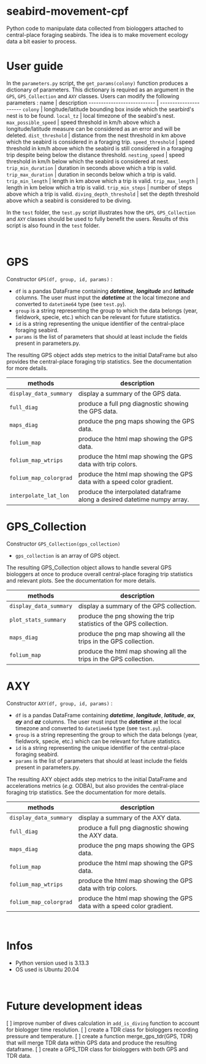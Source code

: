 # seabird-movement-cpf
Python code to manipulate data collected from biologgers attached to central-place foraging seabirds. The idea is to make movement ecology data a bit easier to process.

# User guide 
In the `parameters.py` script, the `get_params(colony)` function produces a dictionary of parameters. This dictionary is required as an argument in the `GPS`, `GPS_Collection` and `AXY` classes. Users can modify the following parameters :
name                        | description
--------------------------- | ----------------------
`colony`                    | longitude/latitude bounding box inside which the searbird's nest is to be found. 
`local_tz`                  | local timezone of the seabird's nest.
`max_possible_speed`        | speed threshold in km/h above which a longitude/latitude measure can be considered as an error and will be deleted.
`dist_threshold`            | distance from the nest threshold in km above which the seabird is considered in a foraging trip.
`speed_threshold`           | speed threshold in km/h above which the seabird is still considered in a foraging trip despite being below the distance threshold.
`nesting_speed`             | speed threshold in km/h below which the seabird is considered at nest.
`trip_min_duration`         | duration in seconds above which a trip is valid.
`trip_max_duration`         | duration in seconds below which a trip is valid.
`trip_min_length`           | length in km above which a trip is valid.
`trip_max_length`           | length in km below which a trip is valid.
`trip_min_steps`            | number of steps above which a trip is valid.
`diving_depth_threshold`    | set the depth threshold above which a seabird is considered to be diving.

In the `test` folder, the `test.py` script illustrates how the `GPS`, `GPS_Collection` and `AXY` classes should be used to fully benefit the users. Results of this script is also found in the `test` folder.

<br />

# GPS
Constructor `GPS(df, group, id, params)` : 
* `df` is a pandas DataFrame containing ***datetime***, ***longitude*** and ***latitude*** columns. The user must input the ***datetime*** at the local timezone and converted to `datetime64` type (see `test.py`).
* `group` is a string representing the group to which the data belongs (year, fieldwork, specie, etc.) which can be relevant for future statistics.
* `id` is a string representing the unique identifier of the central-place foraging seabird.
* `params` is the list of parameters that should at least include the fields present in parameters.py.

The resulting GPS object adds step metrics to the initial DataFrame but also provides the central-place foraging trip statistics. See the documentation for more details.

methods                | description
---------------------- | ----------------------
`display_data_summary` | display a summary of the GPS data.
`full_diag`            | produce a full png diagnostic showing the GPS data.
`maps_diag`            | produce the png maps showing the GPS data.
`folium_map`           | produce the html map showing the GPS data.
`folium_map_wtrips`    | produce the html map showing the GPS data with trip colors.
`folium_map_colorgrad` | produce the html map showing the GPS data with a speed color gradient.
`interpolate_lat_lon`  | produce the interpolated dataframe along a desired datetime numpy array.

# GPS_Collection
Constructor `GPS_Collection(gps_collection)`
* `gps_collection` is an array of GPS object.

The resulting GPS_Collection object allows to handle several GPS biologgers at once to produce overall central-place foraging trip statistics and relevant plots. See the documentation for more details.

methods                | description
---------------------- | ----------------------
`display_data_summary` | display a summary of the GPS collection.
`plot_stats_summary`   | produce the png showing the trip statistics of the GPS collection.
`maps_diag`            | produce the png map showing all the trips in the GPS collection.
`folium_map`           | produce the html map showing all the trips in the GPS collection.

# AXY
Constructor `AXY(df, group, id, params)` : 
* `df` is a pandas DataFrame containing ***datetime***, ***longitude***, ***latitude***, ***ax***, ***ay*** and ***az*** columns. The user must input the ***datetime*** at the local timezone and converted to `datetime64` type (see `test.py`).
* `group` is a string representing the group to which the data belongs (year, fieldwork, specie, etc.) which can be relevant for future statistics.
* `id` is a string representing the unique identifier of the central-place foraging seabird.
* `params` is the list of parameters that should at least include the fields present in parameters.py.

The resulting AXY object adds step metrics to the initial DataFrame and accelerations metrics (*e.g.* ODBA), but also provides the central-place foraging trip statistics. See the documentation for more details.

methods                | description
---------------------- | ----------------------
`display_data_summary` | display a summary of the AXY data.
`full_diag`            | produce a full png diagnostic showing the AXY data.
`maps_diag`            | produce the png maps showing the GPS data.
`folium_map`           | produce the html map showing the GPS data.
`folium_map_wtrips`    | produce the html map showing the GPS data with trip colors.
`folium_map_colorgrad` | produce the html map showing the GPS data with a speed color gradient.

<br />

# Infos
* Python version used is 3.13.3
* OS used is Ubuntu 20.04

<br />

# Future development ideas
[ ] improve number of dives calculation in `add_is_diving` function to account for biologger time resolution.
[ ] create a TDR class for biologgers recording pressure and temperature.
[ ] create a function merge_gps_tdr(GPS, TDR) that will merge TDR data within GPS data and produce the resulting dataframe. 
[ ] create a GPS_TDR class for biologgers with both GPS and TDR data.